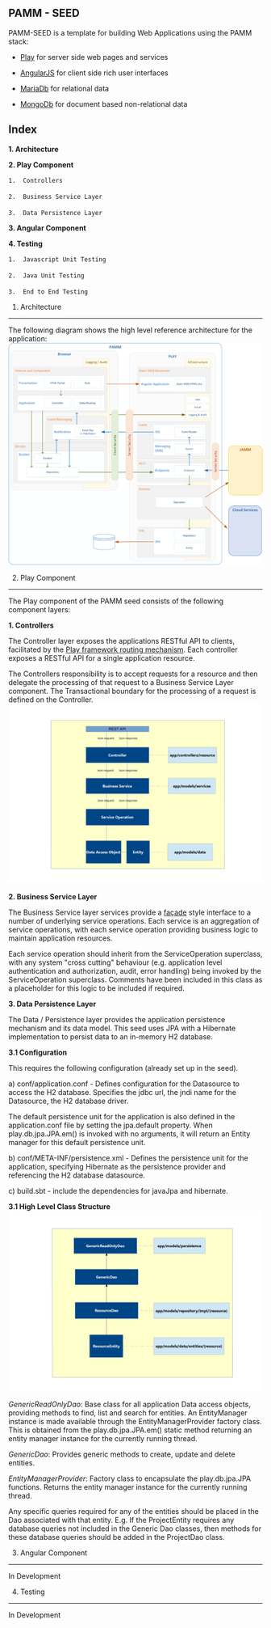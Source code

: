 PAMM - SEED
-----------

PAMM-SEED is a template for building Web Applications using the PAMM stack:

-   [Play](https://www.playframework.com/) for server side web pages and services

-   [AngularJS](https://angularjs.org/) for client side rich user interfaces

-   [MariaDb](https://mariadb.org/) for relational data

-   [MongoDb](https://www.mongodb.org/community) for document based non-relational data

Index
-----

**1. Architecture**

**2. Play Component**

    1.  Controllers

    2.  Business Service Layer

    3.  Data Persistence Layer

**3. Angular Component**

**4. Testing**

    1.  Javascript Unit Testing

    2.  Java Unit Testing

    3.  End to End Testing

1. Architecture
---------------

The following diagram shows the high level reference architecture for the application: ![](./docs/img/pamm.gif)

2. Play Component
-----------------

The Play component of the PAMM seed consists of the following component layers:

**1. Controllers**

The Controller layer exposes the applications RESTful API to clients, facilitated by the [Play framework routing mechanism](https://www.playframework.com/documentation/2.4.3/JavaRouting). Each controller exposes a RESTful API for a single application resource.

The Controllers responsibility is to accept requests for a resource and then delegate the processing of that request to a Business Service Layer component. The Transactional boundary for the processing of a request is defined on the Controller.![](./docs/img/play.gif)

**2. Business Service Layer**

The Business Service layer services provide a [façade](https://en.wikipedia.org/wiki/Facade_pattern) style interface to a number of underlying service operations. Each service is an aggregation of service operations, with each service operation providing business logic to maintain application resources.

Each service operation should inherit from the ServiceOperation superclass, with any system "cross cutting" behaviour (e.g. application level authentication and authorization, audit, error handling) being invoked by the ServiceOperation superclass. Comments have been included in this class as a placeholder for this logic to be included if required.

**3. Data Persistence Layer**

The Data / Persistence layer provides the application persistence mechanism and its data model. This seed uses JPA with a Hibernate implementation to persist data to an in-memory H2 database. 

**3.1 Configuration**

This requires the following configuration (already set up in the seed).

a) conf/application.conf - Defines configuration for the Datasource to access the H2 database. Specifies the jdbc url, the jndi name for the Datasource, the H2 database driver.

The default persistence unit for the application is also defined in the application.conf file by setting the jpa.default property. When play.db.jpa.JPA.em() is invoked with no arguments, it will return an Entity manager for this default persistence unit. 

b) conf/META-INF/persistence.xml - Defines the persistence unit for the application, specifying Hibernate as the persistence provider and referencing the H2 database datasource.

c) build.sbt - include the dependencies for javaJpa and hibernate.

**3.1 High Level Class Structure**
![](./docs/img/persistence.gif)

*GenericReadOnlyDao*: Base class for all application Data access objects, providing methods to find, list and search for entities. An EntityManager instance is made available through the EntityManagerProvider factory class. This is obtained from the play.db.jpa.JPA.em() static method returning an entity manager instance for the currently running thread.

*GenericDao*: Provides generic methods to create, update and delete entities.

*EntityManagerProvider*: Factory class to encapsulate the play.db.jpa.JPA functions. Returns the entity manager instance for the currently running thread.

Any specific queries required for any of the entities should be placed in the Dao associated with that entity. E.g. If the ProjectEntity requires any database queries not included in the Generic Dao classes, then methods for these database queries should be added in the ProjectDao class.


3. Angular Component
--------------------

In Development

4. Testing
----------

In Development
